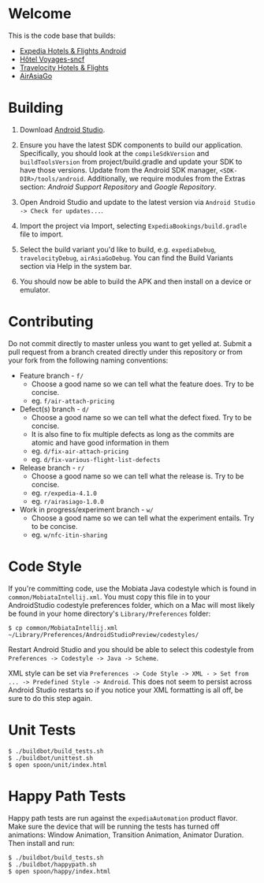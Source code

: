 Welcome
=======

This is the code base that builds:

 * [Expedia Hotels & Flights Android](https://play.google.com/store/apps/details?id=com.expedia.bookings)
 * [Hôtel Voyages-sncf](https://play.google.com/store/apps/details?id=com.expedia.bookings.vsc)
 * [Travelocity Hotels & Flights](https://play.google.com/store/apps/details?id=com.travelocity.android)
 * [AirAsiaGo](https://play.google.com/store/apps/details?id=com.airasiago.android)

Building
========

1. Download [Android Studio](http://developer.android.com/sdk/installing/studio.html).

2. Ensure you have the latest SDK components to build our application. Specifically, you should look at the
`compileSdkVersion` and `buildToolsVersion` from project/build.gradle and update your SDK to have those versions.
Update from the Android SDK manager, `<SDK-DIR>/tools/android`. Additionally, we require modules from the Extras
section: *Android Support Repository* and *Google Repository*.

3. Open Android Studio and update to the latest version via `Android Studio -> Check for updates...`.

4. Import the project via Import, selecting `ExpediaBookings/build.gradle` file to import.

5. Select the build variant you'd like to build, e.g. `expediaDebug`, `travelocityDebug`, `airAsiaGoDebug`. You can find
the Build Variants section via Help in the system bar.

6. You should now be able to build the APK and then install on a device or emulator.

Contributing
============

Do not commit directly to master unless you want to get yelled at. Submit a
pull request from a branch created directly under this repository or from your
fork from the following naming conventions:

- Feature branch - `f/`
  - Choose a good name so we can tell what the feature does. Try to be concise.
  - eg. `f/air-attach-pricing`
- Defect(s) branch - `d/`
  - Choose a good name so we can tell what the defect fixed. Try to be concise.
  - It is also fine to fix multiple defects as long as the commits are atomic and
    have good information in them
  - eg. `d/fix-air-attach-pricing`
  - eg. `d/fix-various-flight-list-defects`
- Release branch - `r/`
  - Choose a good name so we can tell what the release is. Try to be concise.
  - eg. `r/expedia-4.1.0`
  - eg. `r/airasiago-1.0.0`
- Work in progress/experiment branch - `w/`
  - Choose a good name so we can tell what the experiment entails. Try to be concise.
  - eg. `w/nfc-itin-sharing`

Code Style
==========

If you're committing code, use the Mobiata Java codestyle which is found in `common/MobiataIntellij.xml`. You
must copy this file in to your AndroidStudio codestyle preferences folder, which on a Mac will most likely be
found in your home directory's `Library/Preferences` folder:

    $ cp common/MobiataIntellij.xml ~/Library/Preferences/AndroidStudioPreview/codestyles/

Restart Android Studio and you should be able to select this codestyle from `Preferences -> Codestyle -> Java -> Scheme`.

XML style can be set via `Preferences -> Code Style -> XML - > Set from ... -> Predefined Style -> Android`. This
does not seem to persist across Android Studio restarts so if you notice your XML formatting is all off, be sure to
do this step again.

Unit Tests
==========

    $ ./buildbot/build_tests.sh
    $ ./buildbot/unittest.sh
    $ open spoon/unit/index.html

Happy Path Tests
================

Happy path tests are run against the `expediaAutomation` product flavor. Make sure the device that will be running
the tests has turned off animations: Window Animation, Transition Animation, Animator Duration. Then install and run:

    $ ./buildbot/build_tests.sh
    $ ./buildbot/happypath.sh
    $ open spoon/happy/index.html


